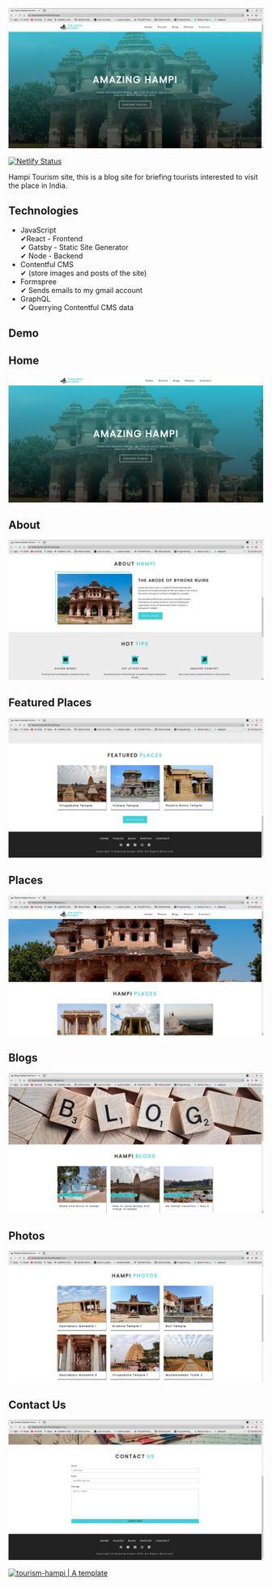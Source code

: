 [![hampi-github.png](assets/images/hampi.png)](https://hampi-tourism-site-hb.netlify.app/)


  [![Netlify Status](https://api.netlify.com/api/v1/badges/c7864322-293c-413f-93a7-1af5bf544dd2/deploy-status)](https://app.netlify.com/sites/hampi-tourism-site-hb/deploys)


Hampi Tourism site, this is a blog site for briefing tourists interested to visit the place in India.

## Technologies
 
- JavaScript <br />
  &#10004;React - Frontend<br />
  &#10004; Gatsby - Static Site Generator<br />
  &#10004; Node - Backend<br />
- Contentful CMS<br />
  &#10004; (store images and posts of the site)<br />
- Formspree<br />
  &#10004; Sends emails to my gmail account<br />
- GraphQL<br />
  &#10004; Querrying Contentful CMS data<br />

## Demo

## Home
[![hampi-github.png](assets/images/hampi-github.png)](https://hampi-tourism-site-hb.netlify.app/)

## About
[![hampi-github.png](assets/images/hampi1.png)](https://hampi-tourism-site-hb.netlify.app/)

## Featured Places
[![hampi-github.png](assets/images/hampi2.png)](https://hampi-tourism-site-hb.netlify.app/)

## Places
[![hampi-github.png](assets/images/hampi3.png)](https://hampi-tourism-site-hb.netlify.app/)

## Blogs
[![hampi-github.png](assets/images/hampi4.png)](https://hampi-tourism-site-hb.netlify.app/)

## Photos
[![hampi-github.png](assets/images/hampi5.png)](https://hampi-tourism-site-hb.netlify.app/)

## Contact Us
[![hampi-github.png](assets/images/hampi6.png)](https://hampi-tourism-site-hb.netlify.app/)

<a href="https://atemplate.com/item/tourism-hampi" target="_blank"> 
    <img src="https://atemplate.com/badages-awards.svg" 
        alt="tourism-hampi | A template" width="180"/> 
</a>

